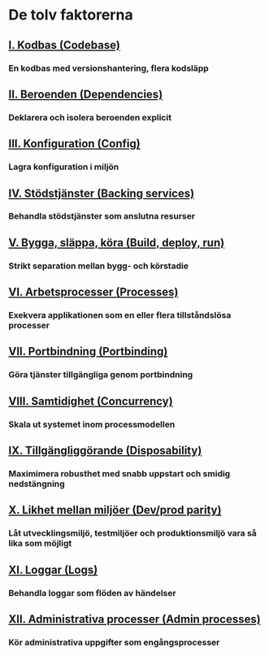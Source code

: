 De tolv faktorerna
==================

## [I. Kodbas (Codebase)](./codebase)
### En kodbas med versionshantering, flera kodsläpp

## [II. Beroenden (Dependencies)](./dependencies)
### Deklarera och isolera beroenden explicit

## [III. Konfiguration (Config)](./config)
### Lagra konfiguration i miljön

## [IV. Stödstjänster (Backing services)](./backing-services)
### Behandla stödstjänster som anslutna resurser

## [V. Bygga, släppa, köra (Build, deploy, run)](./build-release-run)
### Strikt separation mellan bygg- och körstadie

## [VI. Arbetsprocesser (Processes)](./processes)
### Exekvera applikationen som en eller flera tillståndslösa processer

## [VII. Portbindning (Portbinding)](./port-binding)
### Göra tjänster tillgängliga genom portbindning

## [VIII. Samtidighet (Concurrency)](./concurrency)
### Skala ut systemet inom processmodellen

## [IX. Tillgängliggörande (Disposability)](./disposability)
### Maximimera robusthet med snabb uppstart och smidig nedstängning

## [X. Likhet mellan miljöer (Dev/prod parity)](./dev-prod-parity)
### Låt utvecklingsmiljö, testmiljöer och produktionsmiljö vara så lika som möjligt

## [XI. Loggar (Logs)](./logs)
### Behandla loggar som flöden av händelser

## [XII. Administrativa processer (Admin processes)](./admin-processes)
### Kör administrativa uppgifter som engångsprocesser

